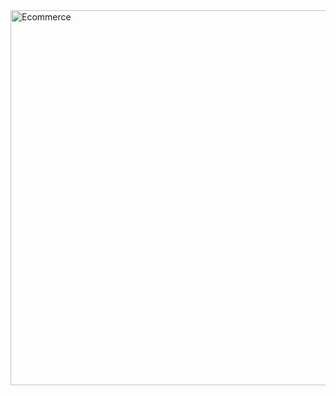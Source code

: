 <img src="https://github.com/DanielBayo/danielbayo.github.io/blob/main/Webpage%20screenshot.JPG" alt="Ecommerce" width="600"/>
